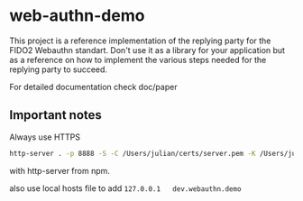 # web-authn-demo

This project is a reference implementation of the replying party for the FIDO2 Webauthn standart. Don't use it as a library for your application but as a reference on how to implement the various steps needed for the replying party to succeed.

For detailed documentation check doc/paper

## Important notes

Always use HTTPS

```sh
http-server . -p 8888 -S -C /Users/julian/certs/server.pem -K /Users/julian/certs/server.key
```

with http-server from npm.

also use local hosts file to add `127.0.0.1   dev.webauthn.demo`